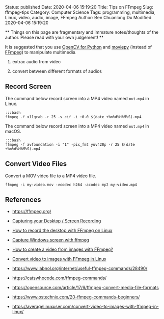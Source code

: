 Status: published
Date: 2020-04-06 15:19:20
Title: Tips on FFmpeg
Slug: ffmpeg-tips
Category: Computer Science
Tags: programming, multimedia, Linux, video, audio, image, FFmpeg
Author: Ben Chuanlong Du
Modified: 2020-04-06 15:19:20

**
Things on this page are fragmentary and immature notes/thoughts of the author. 
Please read with your own judgement!
**

It is suggested that you use 
[OpenCV for Python](https://github.com/skvark/opencv-python)
and 
[moviepy](https://github.com/Zulko/moviepy)
(instead of [FFmpeg](https://ffmpeg.org/)) 
to manipulate multimedia.
 
1. extrac audio from video

2. convert between different formats of audios

## Record Screen 

The command below record screen into a MP4 video named `out.mp4` in Linux.

    :::bash
    ffmpeg -f x11grab -r 25 -s cif -i :0.0 $(date +%m%d%H%M%S).mp4

The command below record screen into a MP4 video named `out.mp4` in macOS.

    :::bash
    ffmpeg -f avfoundation -i "1" -pix_fmt yuv420p -r 25 $(date +%m%d%H%M%S).mp4

## Convert Video Files

Convert a MOV video file to a MP4 video file.

    ffmpeg -i my-video.mov -vcodec h264 -acodec mp2 my-video.mp4

## References

- https://ffmpeg.org/

- [Capturing your Desktop / Screen Recording](https://trac.ffmpeg.org/wiki/Capture/Desktop)

- [How to record the desktop with FFmpeg on Linux](https://www.internalpointers.com/post/record-desktop-ffmpeg-linux)


- [Capture Windows screen with ffmpeg](https://stackoverflow.com/questions/6766333/capture-windows-screen-with-ffmpeg)

- [How to create a video from images with FFmpeg?](https://stackoverflow.com/questions/24961127/how-to-create-a-video-from-images-with-ffmpeg)

- [Convert video to images with FFmpeg in Linux](https://averagelinuxuser.com/convert-video-to-images-with-ffmpeg-in-linux/)

- https://www.labnol.org/internet/useful-ffmpeg-commands/28490/

- https://catswhocode.com/ffmpeg-commands/

- https://opensource.com/article/17/6/ffmpeg-convert-media-file-formats

- https://www.ostechnix.com/20-ffmpeg-commands-beginners/

- https://averagelinuxuser.com/convert-video-to-images-with-ffmpeg-in-linux/
